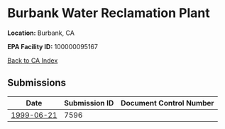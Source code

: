 # Burbank Water Reclamation Plant

**Location:** Burbank, CA

**EPA Facility ID:** 100000095167

[Back to CA Index](../../index.md)

## Submissions

| Date | Submission ID | Document Control Number |
|------|--------------|-------------------------|
| [1999-06-21](submissions/7596.md) | 7596 |  |
